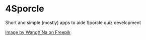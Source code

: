 # 4Sporcle
Short and simple (mostly) apps to aide Sporcle quiz development


<a href="https://www.freepik.com/free-ai-image/computer-network-computer-security_65693627.htm#page=3&query=cryptography&position=24&from_view=search&track=sph&uuid=2347fbf2-cc00-4fc3-8da4-7db43e1f3880">Image by WangXiNa on Freepik</a>